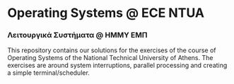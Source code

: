 # Operating Systems @ ECE NTUA
### Λειτουργικά Συστήματα @ HMMY ΕΜΠ

This repository contains our solutions for the exercises of the course of Operating Systems of the National Technical University of Athens. The exercises are around system interruptions, parallel processing and creating a simple terminal/scheduler.
